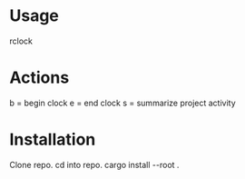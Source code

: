 # Usage
rclock <project> <action>

# Actions
b = begin clock
e = end clock
s = summarize project activity

# Installation
Clone repo.
cd into repo.
cargo install --root .

